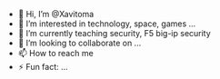 - 👋 Hi, I’m @Xavitoma
- 👀 I’m interested in technology, space, games ...
- 🌱 I’m currently teaching security, F5 big-ip security
- 💞️ I’m looking to collaborate on ...
- 📫 How to reach me
- ⚡ Fun fact: ...

<!---
Xavitoma/Xavitoma is a ✨ special ✨ repository because its `README.md` (this file) appears on your GitHub profile.
You can click the Preview link to take a look at your changes.
--->
